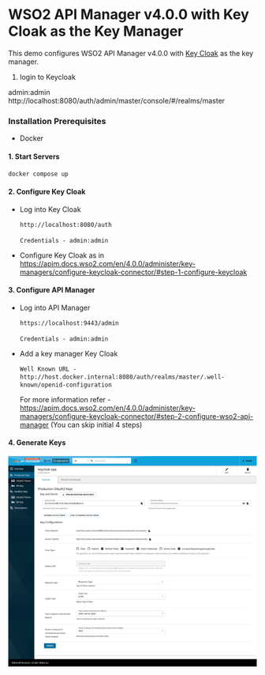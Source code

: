 # WSO2 API Manager v4.0.0 with Key Cloak as the Key Manager

This demo configures WSO2 API Manager v4.0.0 with [Key Cloak](https://www.keycloak.org/) as the key manager.

1. login to Keycloak 

admin:admin
http://localhost:8080/auth/admin/master/console/#/realms/master


### Installation Prerequisites

- Docker

#### 1. Start Servers

```
docker compose up
```

#### 2. Configure Key Cloak

- Log into Key Cloak 

    ```
    http://localhost:8080/auth

    Credentials - admin:admin
    ```

- Configure Key Cloak as in https://apim.docs.wso2.com/en/4.0.0/administer/key-managers/configure-keycloak-connector/#step-1-configure-keycloak


#### 3. Configure API Manager

- Log into API Manager

    ```
    https://localhost:9443/admin

    Credentials - admin:admin
    ```

- Add a key manager Key Cloak

    ```
    Well Known URL - http://host.docker.internal:8080/auth/realms/master/.well-known/openid-configuration
    ```

    For more information refer - https://apim.docs.wso2.com/en/4.0.0/administer/key-managers/configure-keycloak-connector/#step-2-configure-wso2-api-manager (You can skip initial 4 steps)


#### 4. Generate Keys 

![Alt text](keycloak-token-gen.png "Key Generation in Devportal")
